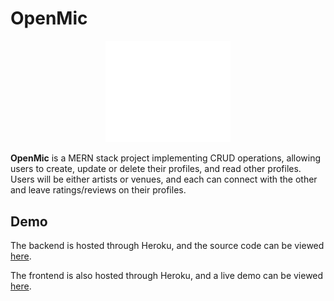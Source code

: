 # OpenMic

<p align="center">
  <img width="200" src="./src/utils/images/OpenMicLogo.png">
</p>

**OpenMic** is a MERN stack project implementing CRUD operations, allowing users to create, update or delete their profiles, and read other profiles. Users will be either artists or venues, and each can connect with the other and leave ratings/reviews on their profiles.

## Demo 

The backend is hosted through Heroku, and the source code can be viewed [here](https://github.com/open-mic-orbital/OpenMicBackend).

The frontend is also hosted through Heroku, and a live demo can be viewed [here](https://openmic-orbital.herokuapp.com/).